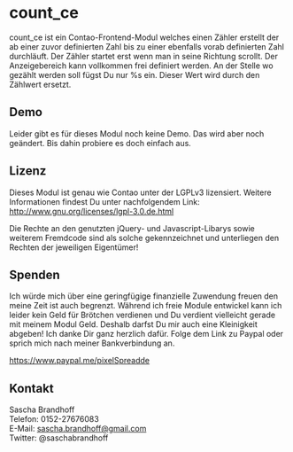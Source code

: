 # count_ce

count_ce ist ein Contao-Frontend-Modul welches einen Zähler erstellt der ab einer zuvor definierten Zahl bis zu einer ebenfalls vorab definierten Zahl durchläuft. Der Zähler startet erst wenn man in seine Richtung scrollt. Der Anzeigebereich kann vollkommen frei definiert werden. An der Stelle wo gezählt werden soll fügst Du nur %s ein. Dieser Wert wird durch den Zählwert ersetzt. 

## Demo

Leider gibt es für dieses Modul noch keine Demo. Das wird aber noch geändert. Bis dahin probiere es doch einfach aus. 

## Lizenz

Dieses Modul ist genau wie Contao unter der LGPLv3 lizensiert. Weitere Informationen findest Du unter nachfolgendem Link: http://www.gnu.org/licenses/lgpl-3.0.de.html

Die Rechte an den genutzten jQuery- und Javascript-Libarys sowie weiterem Fremdcode sind als solche gekennzeichnet und unterliegen den Rechten der jeweiligen Eigentümer!

## Spenden

Ich würde mich über eine geringfügige finanzielle Zuwendung freuen den meine Zeit ist auch begrenzt. Während ich freie Module entwickel kann ich leider kein Geld für Brötchen verdienen und Du verdient vielleicht gerade mit meinem Modul Geld. Deshalb darfst Du mir auch eine Kleinigkeit abgeben! Ich danke Dir ganz herzlich dafür. Folge dem Link zu Paypal oder sprich mich nach meiner Bankverbindung an.

https://www.paypal.me/pixelSpreadde

## Kontakt

Sascha Brandhoff<br>
Telefon: 0152-27676083<br>
E-Mail: sascha.brandhoff@gmail.com<br>
Twitter: @saschabrandhoff